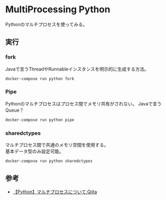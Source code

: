 # MultiProcessing Python

Pythonのマルチプロセスを使ってみる。

## 実行

### fork

Javaで言うThreadやRunnableインスタンスを明示的に生成する方法。

``` sh
docker-compose run python fork
```

### Pipe

Pythonのマルチプロセスはプロセス間でメモリ共有がされない。
Javaで言うQueue？  

``` sh
docker-compose run python pipe
```

### sharedctypes

マルチプロセス間で共通のメモリ空間を使用する。  
基本データ型のみ設定可能。

``` sh
docker-compose run python sharedctypes
```

## 参考

- [【Python】マルチプロセスについて:Qiita](https://qiita.com/y518gaku/items/db3b0ced6d62b616f961)
